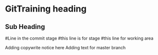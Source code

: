 # GitTraining heading
## Sub Heading

#Line in the commit stage
#this line is for stage
#this line for working area

Adding copywrite notice here
Adding text for master branch
